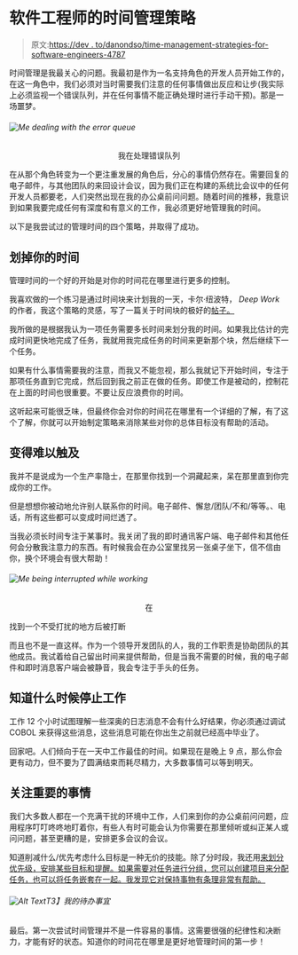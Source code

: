 # 软件工程师的时间管理策略

> 原文:[https://dev . to/danondso/time-management-strategies-for-software-engineers-4787](https://dev.to/danondso/time-management-strategies-for-software-engineers-4787)

时间管理是我最关心的问题。我最初是作为一名支持角色的开发人员开始工作的，在这一角色中，我们必须对当时需要我们注意的任何事情做出反应和让步(我实际上必须监视一个错误队列，并在任何事情不能正确处理时进行手动干预)。那是一场噩梦。

###### [](#me-dealing-with-the-error-queue)![Me dealing with the error queue](../Images/b7c731cf3339e990bb0f2243d77d4e69.png)

<center>我在处理错误队列</center>

在从那个角色转变为一个更注重发展的角色后，分心的事情仍然存在。需要回复的电子邮件，与其他团队的来回设计会议，因为我们正在构建的系统比会议中的任何开发人员都要老，人们突然出现在我的办公桌前问问题。随着时间的推移，我意识到如果我要完成任何有深度和有意义的工作，我必须更好地管理我的时间。

以下是我尝试过的管理时间的四个策略，并取得了成功。

## [](#block-out-your-time)划掉你的时间

管理时间的一个好的开始是对你的时间花在哪里进行更多的控制。

我喜欢做的一个练习是通过时间块来计划我的一天，卡尔·纽波特， *Deep Work* 的作者，我这个策略的灵感，写了一篇关于时间块的极好的[帖子。](http://www.calnewport.com/blog/2013/12/21/deep-habits-the-importance-of-planning-every-minute-of-your-work-day/)

我所做的是根据我认为一项任务需要多长时间来划分我的时间。如果我比估计的完成时间更快地完成了任务，我就用我完成任务的时间来更新那个块，然后继续下一个任务。

如果有什么事情需要我的注意，而我又不能忽视，那么我就记下开始时间，专注于那项任务直到它完成，然后回到我之前正在做的任务。即使工作是被动的，控制花在上面的时间也很重要。不要让反应浪费你的时间。

这听起来可能很乏味，但最终你会对你的时间花在哪里有一个详细的了解，有了这个了解，你就可以开始制定策略来消除某些对你的总体目标没有帮助的活动。

## [](#become-harder-to-reach)变得难以触及

我并不是说成为一个生产率隐士，在那里你找到一个洞藏起来，呆在那里直到你完成你的工作。

但是想想你被动地允许别人联系你的时间。电子邮件、懈怠/团队/不和/等等。、电话，所有这些都可以变成时间烂透了。

当我必须长时间专注于某事时。我关闭了我的即时通讯客户端、电子邮件和其他任何会分散我注意力的东西。有时候我会在办公室里找另一张桌子坐下，信不信由你，换个环境会有很大帮助！

###### [](#getting-interrupted-after-you-found-a-place-to-not-be-bothered-at)![Me being interrupted while working](../Images/3440224ea4dece050995f395352e0656.png)

<center>在</center>

找到一个不受打扰的地方后被打断

而且也不是一直这样。作为一个领导开发团队的人，我的工作职责是协助团队的其他成员。我试着给自己留出时间来提供帮助，但是当我不需要的时候，我的电子邮件和即时消息客户端会被静音，我会专注于手头的任务。

## [](#know-when-to-stop-working)知道什么时候停止工作

工作 12 个小时试图理解一些深奥的日志消息不会有什么好结果，你必须通过调试 COBOL 来获得这些消息，这些消息可能在你出生之前就已经高中毕业了。

回家吧。人们倾向于在一天中工作最佳的时间。如果现在是晚上 9 点，那么你会更有动力，但不要为了圆满结束而耗尽精力，大多数事情可以等到明天。

## [](#focus-on-what-matters)关注重要的事情

我们大多数人都在一个充满干扰的环境中工作，人们来到你的办公桌前问问题，应用程序叮叮咚咚地盯着你，有些人有时可能会认为你需要在那里倾听或纠正某人或问问题，甚至更糟的是，安排更多会议的会议。

知道削减什么/优先考虑什么目标是一种无价的技能。除了分时段，我还用[来划分优先级，安排某些目标和提醒。如果需要对任务进行分组，您可以创建项目来分配任务，也可以将任务嵌套在一起。我发现它对保持事物有条理非常有帮助。](https://todoist.com/)

###### ![Alt Text](../Images/758bcaa320989c75e4739853fa5bdbb4.png)T3】我的待办事宜

最后。第一次尝试时间管理并不是一件容易的事情。这需要很强的纪律性和决断力，才能有好的状态。知道你的时间花在哪里是更好地管理时间的第一步！